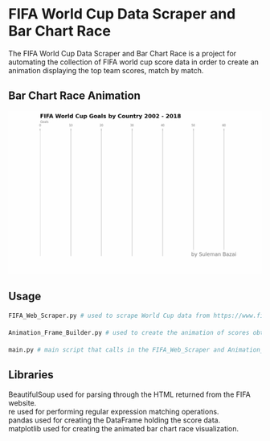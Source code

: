 # FIFA World Cup Data Scraper and Bar Chart Race
The FIFA World Cup Data Scraper and Bar Chart Race is a project for automating the collection of FIFA world cup score data in order to create an animation displaying the top team scores, match by match.


## Bar Chart Race Animation
![](goal_animation.gif)

## Usage
```python
FIFA_Web_Scraper.py # used to scrape World Cup data from https://www.fifa.com/worldcup/

Animation_Frame_Builder.py # used to create the animation of scores obtained in the data scraper

main.py # main script that calls in the FIFA_Web_Scraper and Animation_Frame_Builder scripts to build, display, and save the animation as a .gif file
```

## Libraries
BeautifulSoup used for parsing through the HTML returned from the FIFA website.<br />
re used for performing regular expression matching operations.<br />
pandas used for creating the DataFrame holding the score data.<br />
matplotlib used for creating the animated bar chart race visualization.
